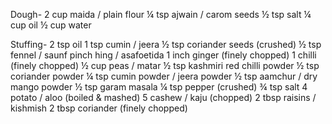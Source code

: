 Dough-
2 cup maida / plain flour
¼ tsp ajwain / carom seeds
½ tsp salt
¼ cup oil
½ cup water

Stuffing-
2 tsp oil
1 tsp cumin / jeera
½ tsp coriander seeds (crushed)
½ tsp fennel / saunf
pinch hing / asafoetida
1 inch ginger (finely chopped)
1 chilli (finely chopped)
½ cup peas / matar
½ tsp kashmiri red chilli powder
½ tsp coriander powder
¼ tsp cumin powder / jeera powder
½ tsp aamchur / dry mango powder
½ tsp garam masala
¼ tsp pepper (crushed)
¾ tsp salt
4 potato / aloo (boiled & mashed)
5 cashew / kaju (chopped)
2 tbsp raisins / kishmish
2 tbsp coriander (finely chopped)